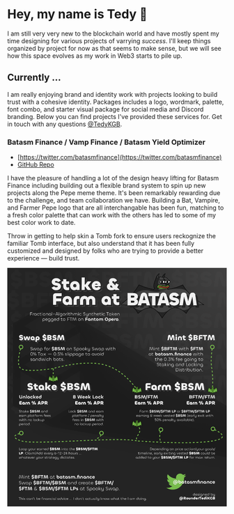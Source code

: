 # Hey, my name is Tedy 👋

I am still very very new to the blockchain world and have mostly spent my time designing for various projects of varrying _success_. I'll keep things organized by project for now as that seems to make sense, but we will see how this space evolves as my work in Web3 starts to pile up. 

## Currently ...
I am really enjoying brand and identity work with projects looking to build trust with a cohesive identity. Packages includes a logo, wordmark, palette, font combo, and starter visual package for social media and Discord branding. Below you can find projects I've provided these services for. Get in touch with any questions [@TedyKGB](https://twitter.com/TedyKGB).

### Batasm Finance / Vamp Finance / Batasm Yield Optimizer
- [https://twitter.com/batasmfinance](https://twitter.com/batasmfinance)
- [GitHub Repo](https://github.com/batasm-finance/batasm-assets)

I have the pleasure of handling a lot of the design heavy lifting for Batasm Finance including building out a flexible brand system to spin up new projects along the Pepe meme theme. It's been remarkably rewarding due to the challenge, and team collaboration we have. Building a Bat, Vampire, and Farmer Pepe logo that are all interchangable has been fun, matching to a fresh color palette that can work with the others has led to some of my best color work to date.

Throw in getting to help skin a Tomb fork to ensure users reckognize the familiar Tomb interface, but also understand that it has been fully customized and designed by folks who are trying to provide a better experience — build trust.

![How to Bastasm Infographic](https://github.com/batasm-finance/batasm-assets/blob/master/batasm/how-to-batasm-v1.4.png)
